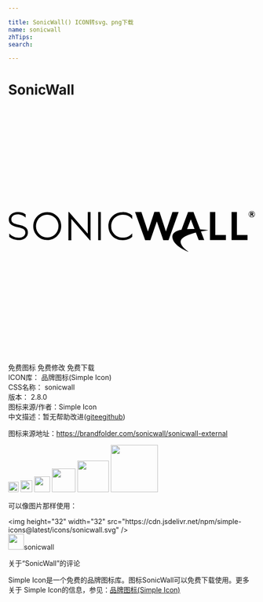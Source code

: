 ```yaml
---

title: SonicWall() ICON转svg、png下载
name: sonicwall
zhTips: 
search: 

---
```


# SonicWall  <small style="font-size: 60%;font-weight: 100"></small>

<div id="svg" class="svg-wrap">
<svg role="img" viewBox="0 0 24 24" xmlns="http://www.w3.org/2000/svg"><title>SonicWall icon</title><path d="M23.638 10.303h-.045v-.1h.045c.037 0 .055.019.055.051s-.018.05-.055.05zm.15-.05c0-.059-.038-.112-.127-.112h-.162v.364h.094v-.14h.035l.085.14h.11l-.104-.151a.102.102 0 00.068-.101m-.15.34a.267.267 0 110-.535.267.267 0 010 .535zm0-.574a.307.307 0 100 .614.307.307 0 000-.614m-7.7.1l-.621 1.846-.014.04-.013-.04-.611-1.854h-.497l-.611 1.854-.014.04-.013-.04-.62-1.846h-.616l.981 2.726h.505l.615-1.778.014-.038.013.038.615 1.778h.505l.982-2.726h-.6M1.033 11.355c-.615-.126-.732-.287-.732-.539v-.007c0-.267.254-.46.605-.46.293 0 .526.087.755.285l.021.018.006-.006v-.302a1.303 1.303 0 00-.775-.225c-.49 0-.86.305-.86.708v.008c0 .408.26.627.895.755.598.12.71.277.71.525v.007c0 .287-.257.487-.626.487-.36 0-.616-.106-.91-.378l-.021-.019-.005.005v.312c.283.212.574.309.924.309.522 0 .886-.302.886-.734v-.008c0-.395-.26-.616-.873-.74m10.083-1.23c-.4 0-.732.128-.998.387a1.282 1.282 0 00-.398.956c0 .36.11.667.329.922.261.301.618.452 1.07.452.239 0 .454-.045.647-.135.096-.044.184-.12.264-.183v-.336c-.242.273-.54.41-.894.41-.33 0-.603-.106-.82-.317a1.058 1.058 0 01-.324-.79 1.067 1.067 0 01.554-.963c.176-.1.367-.149.574-.149.189 0 .362.038.52.114.15.072.28.177.39.314v-.35c-.078-.065-.165-.143-.26-.19a1.465 1.465 0 00-.654-.143m6.602.713l.36.927-.074-.003a7.525 7.525 0 00-.65.008zm.903.96l-.645-1.68h-.524l-.64 1.715c-.63.117-1.037.392-.836.936.278.758 1.542 1.212 1.542 1.212s-1.253-.808-.604-1.332c.29-.234.803-.41 1.29-.536l.28.725h.536l-.321-.837c.411-.084.721-.124.721-.124s-.365-.045-.8-.08m3.57-1.678h-.517v2.714h1.547v-.493h-1.03V10.12m-2.095 0h-.517v2.714h1.547v-.493h-1.03V10.12M8.728 12.847h.256v-2.73h-.256v2.73m-1.01-.633l-1.82-2.095h-.06v2.734h.283v-2.07l1.805 2.07h.061v-2.734h-.27v2.095m-2.985-.176c-.095.169-.228.301-.398.398-.17.097-.355.145-.554.145-.3 0-.555-.105-.767-.316a1.05 1.05 0 01-.318-.775c0-.206.047-.394.143-.562a1.07 1.07 0 01.4-.401c.17-.1.351-.149.542-.149.194 0 .377.05.55.149a1.067 1.067 0 01.545.95c0 .206-.048.393-.143.561zm-.964-1.91c-.24 0-.464.06-.67.18-.207.119-.37.284-.49.495-.12.211-.18.44-.18.688 0 .371.132.687.395.949.262.26.584.392.966.392.377 0 .697-.132.959-.394.262-.263.393-.582.393-.96 0-.38-.131-.7-.394-.96a1.336 1.336 0 00-.979-.39"/></svg>
</div>
<detail full-name='sonicwall'></detail>

<div class="detail-page">
<p>
<span><span class="badge-success badge">免费图标</span> <span class="badge-success badge">免费修改</span>  <span class="badge-success badge">免费下载</span> </span>
<br/>
<span>
ICON库：
<span class="badge-secondary badge">品牌图标(Simple Icon)</span> 
</span>
<br/>
<span>
CSS名称：
<span class="badge-secondary badge">sonicwall</span> 
</span>

<br/>
<span>
版本：
<span class="badge-secondary badge">2.8.0</span> 
</span>
<br/>
<span>图标来源/作者：<span class="badge-light badge">Simple Icon</span></span> 
<br/>
<span class="zh-detail">中文描述：暂无<span class="help-link"><span>帮助改进</span>(<a href="https://gitee.com/liuwave/icon-helper/edit/master/json/brands/sonicwall.json" target="_blank" rel="noopener noreferrer">gitee</a><a href="https://github.com/liuwave/icon-helper/edit/master/json/brands/sonicwall.json" target="_blank" rel="noopener noreferrer">github</a></span>)</span><br/>
</p>
</div><div class="description description alert alert-light"><p>图标来源地址：<a href="https://brandfolder.com/sonicwall/sonicwall-external" target="_blank" rel="noopener noreferrer">https://brandfolder.com/sonicwall/sonicwall-external</a></p></div>
<div class="alert alert-dark">
<img height="21" width="21" src="https://cdn.jsdelivr.net/npm/simple-icons@latest/icons/sonicwall.svg" />
<img height="24" width="24" src="https://cdn.jsdelivr.net/npm/simple-icons@latest/icons/sonicwall.svg" />
<img height="32" width="32" src="https://cdn.jsdelivr.net/npm/simple-icons@latest/icons/sonicwall.svg" />
<img height="48" width="48" src="https://cdn.jsdelivr.net/npm/simple-icons@latest/icons/sonicwall.svg" />
<img height="64" width="64" src="https://cdn.jsdelivr.net/npm/simple-icons@latest/icons/sonicwall.svg" />
<img height="96" width="96" src="https://cdn.jsdelivr.net/npm/simple-icons@latest/icons/sonicwall.svg" />

</div>
<div>
  <p>可以像图片那样使用：    
  </p>
  <div class="alert alert-primary" style="font-size: 14px">
    &lt;img height="32" width="32" src="https://cdn.jsdelivr.net/npm/simple-icons@latest/icons/sonicwall.svg" /&gt;
    <copy-btn content='<img height="32" width="32" src="https://cdn.jsdelivr.net/npm/simple-icons@latest/icons/sonicwall.svg" />'></copy-btn>
  </div>
  <div class="alert alert-secondary">
    <img height="32" width="32" src="https://cdn.jsdelivr.net/npm/simple-icons@latest/icons/sonicwall.svg" />sonicwall
    <copy-btn content="sonicwall" btn-title="复制图标名称"></copy-btn>
  </div>
</div>

<Vssue title="关于“SonicWall”的评论" >关于“SonicWall”的评论</Vssue>


<div><p>Simple Icon是一个免费的品牌图标库。图标SonicWall可以免费下载使用。更多关于  Simple Icon的信息，参见：<a target="_blank" href="https://iconhelper.cn/brands.html">品牌图标(Simple Icon)</a>
</p></div>
